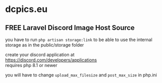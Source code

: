 # dcpics.eu
FREE Laravel Discord Image Host Source
---
you have to run `php artisan storage:link` to be able to use the internal storage as in the public/storage folder

create your discord application at https://discord.com/developers/applications <br>
requires php 8.1 or newer

you will have to change `upload_max_filesize` and `post_max_size` in php.ini

